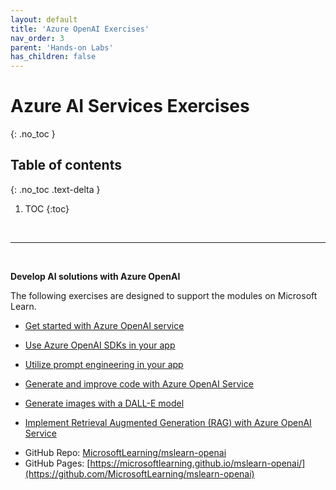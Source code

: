 ```yaml
---
layout: default
title: 'Azure OpenAI Exercises'
nav_order: 3
parent: 'Hands-on Labs'
has_children: false
---
```


# Azure AI Services Exercises
{: .no_toc }


## Table of contents
{: .no_toc .text-delta }

1. TOC
{:toc}

<br/>

---

<br/>

**Develop AI solutions with Azure OpenAI**

The following exercises are designed to support the modules on Microsoft Learn.

* [Get started with Azure OpenAI service](https://microsoftlearning.github.io/mslearn-openai/Instructions/Exercises/01-get-started-azure-openai.html)

* [Use Azure OpenAI SDKs in your app](https://microsoftlearning.github.io/mslearn-openai/Instructions/Exercises/02-natural-language-azure-openai.html)

* [Utilize prompt engineering in your app](https://microsoftlearning.github.io/mslearn-openai/Instructions/Exercises/03-prompt-engineering.html)

* [Generate and improve code with Azure OpenAI Service](https://microsoftlearning.github.io/mslearn-openai/Instructions/Exercises/04-code-generation.html)

* [Generate images with a DALL-E model](https://microsoftlearning.github.io/mslearn-openai/Instructions/Exercises/05-generate-images.html)

* [Implement Retrieval Augmented Generation (RAG) with Azure OpenAI Service](https://microsoftlearning.github.io/mslearn-openai/Instructions/Exercises/06-use-own-data.html)



- GitHub Repo: [MicrosoftLearning/mslearn-openai](MicrosoftLearning/mslearn-openai)
- GitHub Pages: [https://microsoftlearning.github.io/mslearn-openai/](https://github.com/MicrosoftLearning/mslearn-openai)